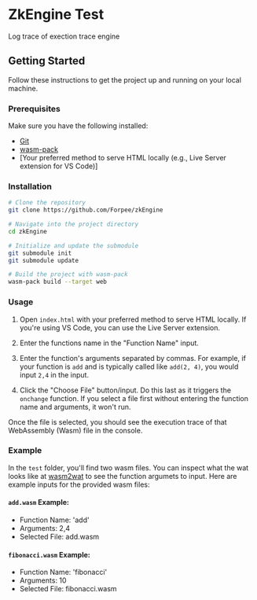 # ZkEngine Test

Log trace of exection trace engine

## Getting Started

Follow these instructions to get the project up and running on your local machine.

### Prerequisites

Make sure you have the following installed:

- [Git](https://git-scm.com/)
- [wasm-pack](https://rustwasm.github.io/wasm-pack/)
- [Your preferred method to serve HTML locally (e.g., Live Server extension for VS Code)]

### Installation

```bash
# Clone the repository
git clone https://github.com/Forpee/zkEngine

# Navigate into the project directory
cd zkEngine

# Initialize and update the submodule
git submodule init
git submodule update

# Build the project with wasm-pack
wasm-pack build --target web
```
### Usage

1. Open `index.html` with your preferred method to serve HTML locally. If you're using VS Code, you can use the Live Server extension.

2. Enter the functions name in the "Function Name" input.

3. Enter the function's arguments separated by commas. For example, if your function is `add` and is typically called like `add(2, 4)`, you would input `2,4` in the input.

4. Click the "Choose File" button/input. Do this last as it triggers the `onchange` function. If you select a file first without entering the function name and arguments, it won't run.

Once the file is selected, you should see the execution trace of that WebAssembly (Wasm) file in the console.

### Example

In the `test` folder, you'll find two wasm files. You can inspect what the wat looks like at [wasm2wat](https://webassembly.github.io/wabt/demo/wasm2wat/) to see the function argumets to input. Here are example inputs for the provided wasm files:

#### `add.wasm` Example:

- Function Name: 'add'
- Arguments: 2,4
- Selected File: add.wasm

#### `fibonacci.wasm` Example:

- Function Name: 'fibonacci'
- Arguments: 10
- Selected File: fibonacci.wasm

